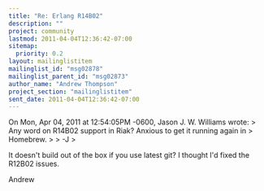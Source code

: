 ```yaml
---
title: "Re: Erlang R14B02"
description: ""
project: community
lastmod: 2011-04-04T12:36:42-07:00
sitemap:
  priority: 0.2
layout: mailinglistitem
mailinglist_id: "msg02878"
mailinglist_parent_id: "msg02873"
author_name: "Andrew Thompson"
project_section: "mailinglistitem"
sent_date: 2011-04-04T12:36:42-07:00
---
```



On Mon, Apr 04, 2011 at 12:54:05PM -0600, Jason J. W. Williams wrote:
&gt; Any word on R14B02 support in Riak? Anxious to get it running again in 
&gt; Homebrew.
&gt; 
&gt; -J
&gt; 

It doesn't build out of the box if you use latest git? I thought I'd fixed
the R12B02 issues.

Andrew

